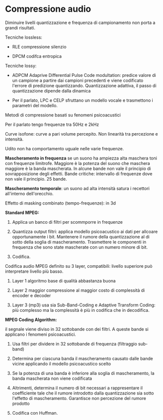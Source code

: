 # Compressione audio

Diminuire livelli quantizzazione e frequenza di campionamento non porta a grandi risultati.

Tecniche lossless:

- RLE compressione silenzio

- DPCM codifca entropica

Tecniche lossy:

- ADPCM Adaprive Differential Pulse Code modultation: predice valore di un campione a partire dai campioni precedenti e viene codificato l'errore di predizione quantizzando. Quantizzazione adattiva, il passo di quantizzazione dipende dalla dinamica

- Per il parlato, LPC e CELP sfruttano un modello vocale e trasmettono i parametri del modello.

Metodi di compressione basati su fenomeni psicoacustici

Per il parlato tengo frequenze tra 50Hz e 2kHz

Curve isofone: curve a pari volume percepito. Non linearità tra percezione e intensità.

Udito non ha comportamento uguale nelle varie frequenze.

**Mascheramento in frequenza** se un suono ha ampiezza alta maschera toni con frequenze limitrofe. Maggiore è la potenza del suono che maschera maggiore è la banda mascherata. In alcune bande non vale il principio di sovrapposizione degli effetti. Bande critiche: intervallo di frequenze dove non vale il principio.  25 bande.

**Mascheramento temporale**: un suono ad alta intensità satura i recettori all'interno dell'orecchio. 

Effetto di masking combinato (tempo-frequenze): in 3d

**Standard MPEG:**

1. Applica un banco di filtri per scommporre in frequenze

2. Quantizza output filtri: applica modello psicoacustico ai dati per allcoare opportunamente i bit. Mantenere il rumore della quantizzazione al di sotto della soglia di mascheramento. Trasmettere le componenti in frequenza che sono state mascherate con un numero minore di bit.

3. Codifica.

Codifica audio MPEG definito su 3 layer, compatibili: livello superiore può interpretare livello più basso.

1. Layer 1 algoritmo base di qualità abbastanza buona

2. Layer 2 maggior compressione al maggior costo di complessità di encoder e decoder

3. Layer 3 (mp3) usa sia Sub-Band-Coding  e Adaptive Transform Coding: più complesso ma la complessità è più in codifica che in decodifica.

**MPEG Coding Algorithm:**

il segnale viene diviso in 32 sottobande con dei filtri. A queste bande si applicano i fenomeni psicoacustici. 

1. Usa filtri per dividere in 32 sottobande di frequenza (filtraggio sub-band)

2. Determina per ciascuna banda il mascheramento causato dalle bande vicine applicando il modello psicoacustico scelto

3. Se la potenza di una banda è inferiore alla soglia di mascheramento, la banda mascherata non viene codificata

4. Altrimenti, determina il numero di bit necessari a rappresentare il coefficiente tale che il rumore introdotto dalla quantizzazione sia sotto l'effetto di mascheramento. Garantisce non percezione del rumore prodotto

5. Codifica con Huffman.
